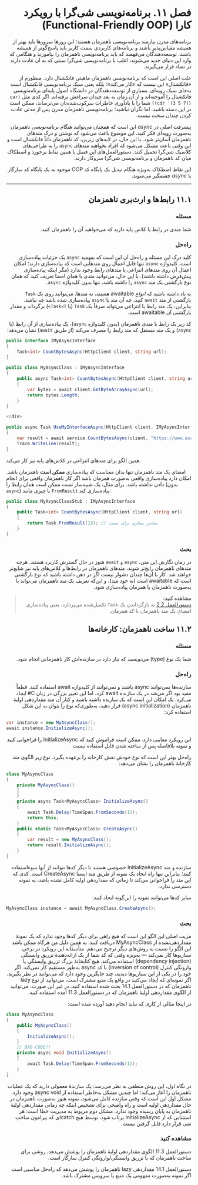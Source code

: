 
<div dir="rtl" style="text-align:right;">

# فصل ۱۱. برنامه‌نویسی شی‌گرا با رویکرد کارا (Functional-Friendly OOP)

برنامه‌های مدرن نیازمند برنامه‌نویسی ناهمزمان هستند؛ این روزها سرورها باید بهتر از همیشه مقیاس‌پذیر باشند و برنامه‌های کاربردی سمت کاربر باید پاسخ‌گوتر از همیشه باشند. توسعه‌دهندگان می‌فهمند که باید برنامه‌نویسی ناهمزمان را بیاموزند و هنگامی که وارد این دنیای جدید می‌شوند، اغلب با برنامه‌نویسی شی‌گرا سنتی که به آن عادت دارند در تضاد قرار می‌گیرند.

علت اصلی این است که برنامه‌نویسی ناهمزمان ماهیتی فانکشنال دارد. منظورم از «فانکشنال» این نیست که «کار می‌کند»؛ بلکه یعنی سبک برنامه‌نویسی فانکشنال است به‌جای سبک رویه‌ای. بسیاری از توسعه‌دهندگان در دانشگاه اصول پایه‌ای برنامه‌نویسی فانکشنال را آموخته‌اند و از آن زمان به بعد چندان سراغش نرفته‌اند. اگر کدی مثل `(car (cdr '(3 5 7)))` شما را با یادآوری خاطرات سرکوب‌شده‌تان می‌ترساند، ممکن است در این دسته باشید. اما نگران نباشید؛ برنامه‌نویسی ناهمزمان مدرن پس از مدتی عادت کردن چندان سخت نیست.

پیشرفت اصلی در *async* این است که همچنان می‌توانید هنگام برنامه‌نویسی ناهمزمان به‌صورت رویه‌ای فکر کنید. این موضوع باعث می‌شود که نوشتن و درک متدهای ناهمزمان آسان‌تر شود. با این حال، در لایه‌های زیرین، کد ناهمزمان ذاتاً فانکشنال است و این وقتی باعث مشکل می‌شود که افراد بخواهند متدهای `async` را به طراحی‌های کلاسیک شی‌گرا تحمیل کنند. دستورالعمل‌های این فصل با همین نقاط برخورد و اصطکاک میان کد ناهمزمان و برنامه‌نویسی شی‌گرا سروکار دارند.

این نقاط اصطکاک به‌ویژه هنگام تبدیل یک پایگاه کد OOP موجود به یک پایگاه کد سازگار با *async* چشمگیر می‌شوند.

---

## ۱۱.۱ رابط‌ها و ارث‌بری ناهمزمان

### مسئله  
شما متدی در رابط یا کلاس پایه دارید که می‌خواهید آن را ناهمزمان کنید.

### راه‌حل  
کلید درک این مسئله و راه‌حل آن این است که بفهمید `async` یک جزئیات پیاده‌سازی است. کلیدواژه `async` تنها قابل اعمال روی متدهایی است که پیاده‌سازی دارند؛ امکان اعمال آن روی متدهای انتزاعی یا متدهای رابط وجود ندارد (مگر اینکه پیاده‌سازی پیش‌فرض داشته باشند). با این حال، می‌توانید متدی با همان امضا تعریف کنید که همان نوع بازگشتی یک متد `async` را داشته باشد، تنها بدون کلیدواژه `async`.

به یاد داشته باشید که *انواع* awaitable هستند، نه متدها. می‌توانید روی یک `Task` بازگشتی از متد `await` کنید، چه آن متد با `async` پیاده‌سازی شده باشد چه نباشد. بنابراین، یک متد رابط یا انتزاعی می‌تواند صرفاً یک `Task` (یا `Task<T>`) برگرداند و مقدار بازگشتی آن awaitable است.

کد زیر یک رابط با متدی ناهمزمان (بدون کلیدواژه `async`)، یک پیاده‌سازی از آن رابط (با `async`) و یک متد مستقل که متد رابط را مصرف می‌کند (از طریق `await`) نشان می‌دهد:

<div dir="ltr" align="left">


```csharp
public interface IMyAsyncInterface
{
    Task<int> CountBytesAsync(HttpClient client, string url);
}

public class MyAsyncClass : IMyAsyncInterface
{
    public async Task<int> CountBytesAsync(HttpClient client, string url)
    {
        var bytes = await client.GetByteArrayAsync(url);
        return bytes.Length;
    }
}

</div>

public async Task UseMyInterfaceAsync(HttpClient client, IMyAsyncInterface service)
{
    var result = await service.CountBytesAsync(client, "https://www.example.com");
    Trace.WriteLine(result);
}
```

همین الگو برای متدهای انتزاعی در کلاس‌های پایه نیز کار می‌کند.

امضای یک متد ناهمزمان تنها بدان معناست که پیاده‌سازی **ممکن است** ناهمزمان باشد. امکان دارد پیاده‌سازی واقعی به‌صورت همزمان باشد اگر کار ناهمزمان واقعی برای انجام دادن نداشته باشد. برای مثال، یک شبیه‌ساز تست ممکن است همان رابط را (بدون `async`) با چیزی مانند `FromResult` پیاده‌سازی کند:

<div dir="ltr" align="left">


```csharp
public class MyAsyncClassStub : IMyAsyncInterface
{
    public Task<int> CountBytesAsync(HttpClient client, string url)
    {
        return Task.FromResult(13); // مقادیر مجازی برای تست
    }
}
```
</div>

<div dir="rtl" style="text-align:right;">


### بحث  
در زمان نگارش این متن، `async` و `await` هنوز در حال گسترش کاربرد هستند. هرچه متدهای ناهمزمان رایج‌تر شوند، متدهای ناهمزمان در رابط‌ها و کلاس‌های پایه نیز شایع‌تر خواهند شد. کار با آن‌ها چندان دشوار نیست اگر در ذهن داشته باشید که نوع بازگشتی است که awaitable است (نه خود متد)، و این‌که تعریف یک متد ناهمزمان می‌تواند یا به‌صورت ناهمزمان یا همزمان پیاده‌سازی شود.


> **مشاهده کنید:**  
> [دستورالعمل 2.2](https://github.com/alirezark70/Concurrency-in-CSharp-Cookbook/blob/main/Chapter02/Chapter02-AsyncBasic.md#%DB%B2%DB%B2-%D8%A8%D8%A7%D8%B2%DA%AF%D8%B1%D8%AF%D8%A7%D9%86%D8%AF%D9%86-%D9%88%D8%B8%D8%A7%DB%8C%D9%81-%D8%AA%DA%A9%D9%85%DB%8C%D9%84%D8%B4%D8%AF%D9%87-completed-tasks) به بازگرداندن یک `Task` تکمیل‌شده می‌پردازد، یعنی پیاده‌سازی امضای یک متد ناهمزمان با کد همزمان.

</div>

</div>




## ۱۱.۲ ساخت ناهمزمان: کارخانه‌ها

### مسئله
شما یک نوع (type) می‌نویسید که نیاز دارد در سازنده‌اش کار ناهمزمانی انجام شود.

### راه‌حل
سازنده‌ها نمی‌توانند async باشند و نمی‌توانند از کلیدواژه await استفاده کنند. قطعاً مفید بود اگر می‌شد در یک سازنده await کرد، اما این تغییر بزرگی در زبان C# ایجاد می‌کرد.
یک امکان این است که یک سازنده داشته باشید و کنار آن متد مقداردهی اولیهٔ ناهمزمان (async initialization) قرار دهید، به‌طوری‌که نوع را بتوان به این شکل استفاده کرد:

<div dir="ltr" align="left">


```csharp
var instance = new MyAsyncClass();
await instance.InitializeAsync();
```

</div>

این رویکرد معایبی دارد. ممکن است فراموش کنید که InitializeAsync را فراخوانی کنید و نمونه بلافاصله پس از ساخته شدن قابل استفاده نیست.

راه‌حل بهتر این است که نوع خودش نقش کارخانه را برعهده بگیرد. نوع زیر الگوی متد کارخانهٔ ناهمزمان را نشان می‌دهد:

<div dir="ltr" align="left">


```csharp
class MyAsyncClass
{
    private MyAsyncClass()
    {
    }
    private async Task<MyAsyncClass> InitializeAsync()
    {
        await Task.Delay(TimeSpan.FromSeconds(1));
        return this;
    }
    public static Task<MyAsyncClass> CreateAsync()
    {
        var result = new MyAsyncClass();
        return result.InitializeAsync();
    }
}
```

</div>

سازنده و متد InitializeAsync خصوصی هستند تا دیگر کدها نتوانند از آنها سوءاستفاده کنند؛ بنابراین تنها راه ایجاد یک نمونه از طریق متد ایستا CreateAsync است. کدی که این متد را فراخوانی می‌کند تا زمانی که مقداردهی اولیه کامل نشده باشد، به نمونه دسترسی ندارد.

سایر کدها می‌توانند نمونه را این‌گونه ایجاد کنند:

<div dir="ltr" align="left">


```csharp
MyAsyncClass instance = await MyAsyncClass.CreateAsync();
```
</div>

### بحث
مزیت اصلی این الگو این است که هیچ راهی برای دیگر کدها وجود ندارد که یک نمونهٔ مقداردهی‌نشده از MyAsyncClass دریافت کنند. به همین دلیل من هرگاه ممکن باشد این الگو را نسبت به روش‌های دیگر ترجیح می‌دهم.
متأسفانه این رویکرد در برخی سناریوها کار نمی‌کند — به‌ویژه وقتی که کد شما از یک ارائه‌دهندهٔ تزریق وابستگی (dependency injection) استفاده می‌کند. هیچ کتابخانهٔ بزرگ تزریق وابستگی یا وارونگی کنترل (inversion of control) با کد async به‌طور مستقیم کار نمی‌کند. اگر خود را در یکی از این سناریوها دیدید، چند جایگزین وجود دارد که می‌توانید در نظر بگیرید.
اگر نمونه‌ای که ایجاد می‌کنید در واقع یک منبع مشترک است، می‌توانید از نوع lazy ناهمزمان که در دستورالعمل 14.1 بحث شده استفاده کنید. در غیر این صورت، می‌توانید از الگوی مقداردهی اولیهٔ ناهمزمان که در دستورالعمل 11.3 آمده استفاده کنید.

در اینجا مثالی از کاری که نباید انجام دهید آورده شده است:

<div dir="ltr" align="left">


```csharp
class MyAsyncClass
{
    public MyAsyncClass()
    {
        InitializeAsync();
    }
    // BAD CODE!!
    private async void InitializeAsync()
    {
        await Task.Delay(TimeSpan.FromSeconds(1));
    }
}
```

</div>

در نگاه اول، این روش منطقی به نظر می‌رسد: یک سازندهٔ معمولی دارید که یک عملیات ناهمزمان را آغاز می‌کند؛ اما چندین مشکل به‌خاطر استفاده از async void وجود دارد. مشکل اول این است که وقتی سازنده کامل می‌شود، نمونه هنوز به‌صورت ناهمزمان در حال مقداردهی اولیه است و راه واضحی برای تشخیص اینکه چه زمانی مقداردهی اولیهٔ ناهمزمان به پایان رسیده وجود ندارد. مشکل دوم مربوط به مدیریت خطا است: هر استثنایی که از InitializeAsync پرتاب شود، توسط هیچ catch‌ای که پیرامون ساختِ شی قرار دارد قابل گرفتن نیست.

### مشاهده کنید
دستورالعمل 11.3 الگوی مقداردهی اولیهٔ ناهمزمان را پوشش می‌دهد، روشی برای ساخت ناهمزمان که با تزریق وابستگی/وارونگی کنترل سازگار است.

دستورالعمل 14.1 مقداردهی lazy ناهمزمان را پوشش می‌دهد که راه‌حل مناسبی است اگر نمونه به‌صورت مفهومی یک منبع یا سرویس مشترک باشد.

</div>